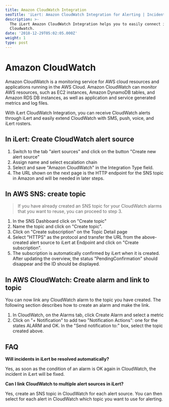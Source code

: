 ```yaml
---
title: Amazon CloudWatch Integration
seoTitle: 'iLert: Amazon CloudWatch Integration for Alerting | Incident Response | Uptime'
description: >-
  The iLert Amazon CloudWatch Integration helps you to easily connect iLert with
  Cloudwatch.
date: '2018-12-29T05:02:05.000Z'
weight: 1
type: post
---
```


# Amazon CloudWatch

Amazon CloudWatch is a monitoring service for AWS cloud resources and applications running in the AWS Cloud. Amazon CloudWatch can monitor AWS resources, such as EC2 instances, Amazon DynamoDB tables, and Amazon RDS DB instances, as well as application and service generated metrics and log files.

With iLert CloudWatch Integration, you can receive CloudWatch alerts through iLert and easily extend CloudWatch with SMS, push, voice, and iLert rosters.

## In iLert: Create CloudWatch alert source <a id="create-alert-source"></a>

1. Switch to the tab "alert sources" and click on the button "Create new alert source"
2. Assign name and select escalation chain
3. Select and save "Amazon CloudWatch" in the Integration Type field.
4. The URL shown on the next page is the HTTP endpoint for the SNS topic in Amazon and will be needed in later steps.

## In AWS SNS: create topic <a id="create-topic"></a>

> If you have already created an SNS topic for your CloudWatch alarms that you want to reuse, you can proceed to step 3.

1. In the SNS Dashboard click on "Create topic"
2. Name the topic and click on "Create topic".
3. Click on "Create subscription" on the Topic Detail page
4. Select "HTTPS" as the protocol and transfer the URL from the above-created alert source to iLert at Endpoint and click on "Create subscription".
5. The subscription is automatically confirmed by iLert when it is created. After updating the overview, the status "PendingConfirmation" should disappear and the ID should be displayed.

## In AWS CloudWatch: Create alarm and link to topic <a id="create-alarm"></a>

You can now link any CloudWatch alarm to the topic you have created. The following section describes how to create an alarm and make the link.

1. In CloudWatch, on the Alarms tab, click Create Alarm and select a metric
2. Click on "+ Notification" to add two "Notification Actions": one for the states ALARM and OK. In the "Send notification to:" box, select the topic created above.

## FAQ <a id="faq"></a>

**Will incidents in iLert be resolved automatically?**

Yes, as soon as the condition of an alarm is OK again in CloudWatch, the incident in iLert will be fixed.

**Can I link CloudWatch to multiple alert sources in iLert?**

Yes, create an SNS topic in CloudWatch for each alert source. You can then select for each alert in CloudWatch which topic you want to use for alerting.

